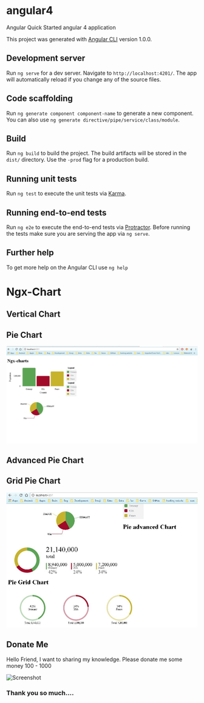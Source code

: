 # angular4
Angular Quick Started angular 4 application 

This project was generated with [Angular CLI](https://github.com/angular/angular-cli) version 1.0.0.

## Development server

Run `ng serve` for a dev server. Navigate to `http://localhost:4201/`. The app will automatically reload if you change any of the source files.

## Code scaffolding

Run `ng generate component component-name` to generate a new component. You can also use `ng generate directive/pipe/service/class/module`.

## Build

Run `ng build` to build the project. The build artifacts will be stored in the `dist/` directory. Use the `-prod` flag for a production build.

## Running unit tests

Run `ng test` to execute the unit tests via [Karma](https://karma-runner.github.io).

## Running end-to-end tests

Run `ng e2e` to execute the end-to-end tests via [Protractor](http://www.protractortest.org/).
Before running the tests make sure you are serving the app via `ng serve`.

## Further help
To get more help on the Angular CLI use `ng help` 

# Ngx-Chart

## Vertical Chart

## Pie Chart

![Screenshot](https://raw.githubusercontent.com/skbhati199/angular4/master/demo.JPG)

## Advanced Pie Chart 

## Grid Pie Chart

![Screenshot](https://raw.githubusercontent.com/skbhati199/angular4/master/gridwithadvanced.JPG)



## Donate Me

Hello Friend, I want to sharing my knowledge. Please donate me some money 100 - 1000 


![Screenshot](https://raw.githubusercontent.com/skbhati199/angular4-Quick-Start/master/donateme.png)

### Thank you so much....